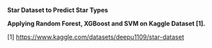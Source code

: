 **Star Dataset to Predict Star Types**

**Applying Random Forest, XGBoost and SVM on Kaggle Dataset [1].**

[1] https://www.kaggle.com/datasets/deepu1109/star-dataset
